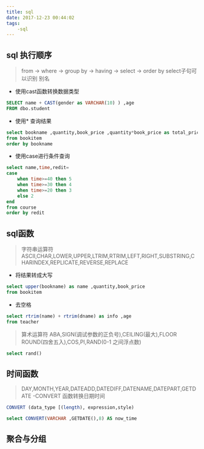 ```yaml
---
title: sql
date: 2017-12-23 00:44:02
tags:
    -sql
---
```


## sql 执行顺序

> from -> where -> group by -> having -> select -> order by
select子句可以识别 别名

- 使用cast函数转换数据类型
```sql
SELECT name + CAST(gender as VARCHAR(10) ) ,age
FROM dbo.student
```

- 使用* 查询结果
```sql
select bookname ,quantity,book_price ,quantity*book_price as total_price
from bookitem
order by bookname
```

- 使用case进行条件查询
```sql
select name,time,redit=
case
    when time>=40 then 5
    when time>=30 then 4
    when time>=20 then 3
    else 2
end
from course
order by redit
```
## sql函数

>字符串运算符 ASCII,CHAR,LOWER,UPPER,LTRIM,RTRIM,LEFT,RIGHT,SUBSTRING,CHARINDEX,REPLICATE,REVERSE,REPLACE

- 将结果转成大写
```sql
select upper(bookname) as name ,quantity,book_price
from bookitem
```

- 去空格
```sql
select rtrim(name) + rtrim(dname) as info ,age
from teacher
```

> 算术运算符 ABA,SIGN(调试参数的正负号),CEILING(最大),FLOOR
ROUND(四舍五入),COS,PI,RAND(0-1 之间浮点数)
```sql
select rand()
```

## 时间函数
> DAY,MONTH,YEAR,DATEADD,DATEDIFF,DATENAME,DATEPART,GETDATE
-CONVERT 函数转换日期时间
```sql
CONVERT (data_type [(length), expression,style)

select CONVERT(VARCHAR ,GETDATE(),8) AS now_time
```

## 聚合与分组